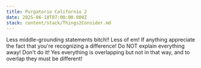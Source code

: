 ```yaml
---
title: Purgatorio Californio 2
date: 2025-06-10T07:00:00.000Z
stack: content/stack/Things2Consider.md
---
```


Less middle-grounding statements bitch!! Less of em! If anything appreciate the fact that you're recognizing a difference! Do NOT explain everything away! Don't do it! Yes everything is overlapping but not in that way, and to overlap they must be different! 
